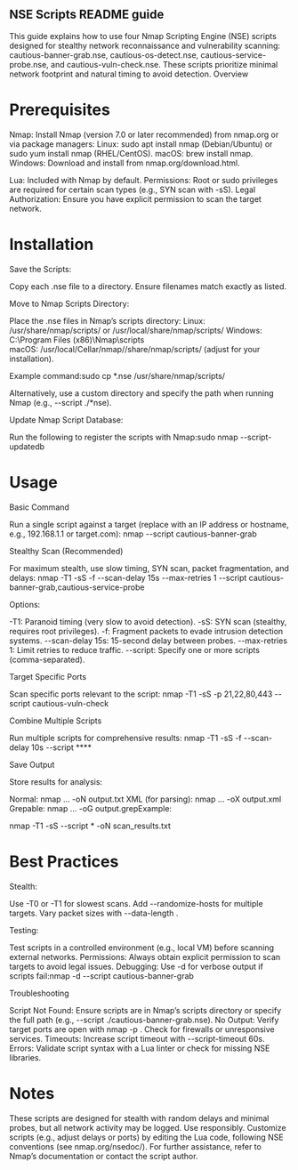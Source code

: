 ## NSE Scripts README guide


This guide explains how to use four Nmap Scripting Engine (NSE) scripts designed for stealthy network reconnaissance and vulnerability scanning: cautious-banner-grab.nse, cautious-os-detect.nse, cautious-service-probe.nse, and cautious-vuln-check.nse. These scripts prioritize minimal network footprint and natural timing to avoid detection.
Overview

# Prerequisites

Nmap: Install Nmap (version 7.0 or later recommended) from nmap.org or via package managers:
Linux: sudo apt install nmap (Debian/Ubuntu) or sudo yum install nmap (RHEL/CentOS).
macOS: brew install nmap.
Windows: Download and install from nmap.org/download.html.


Lua: Included with Nmap by default.
Permissions: Root or sudo privileges are required for certain scan types (e.g., SYN scan with -sS).
Legal Authorization: Ensure you have explicit permission to scan the target network.

# Installation

Save the Scripts:

Copy each .nse file to a directory.
Ensure filenames match exactly as listed.


Move to Nmap Scripts Directory:

Place the .nse files in Nmap’s scripts directory:
Linux: /usr/share/nmap/scripts/ or /usr/local/share/nmap/scripts/
Windows: C:\Program Files (x86)\Nmap\scripts\
macOS: /usr/local/Cellar/nmap/<version>/share/nmap/scripts/ (adjust for your installation).


Example command:sudo cp *.nse /usr/share/nmap/scripts/


Alternatively, use a custom directory and specify the path when running Nmap (e.g., --script ./*nse).


Update Nmap Script Database:

Run the following to register the scripts with Nmap:sudo nmap --script-updatedb




# Usage

Basic Command

Run a single script against a target (replace <target> with an IP address or hostname, e.g., 192.168.1.1 or target.com):
nmap --script cautious-banner-grab <target>

Stealthy Scan (Recommended)

For maximum stealth, use slow timing, SYN scan, packet fragmentation, and delays:
nmap -T1 -sS -f --scan-delay 15s --max-retries 1 --script cautious-banner-grab,cautious-service-probe <target>


Options:

-T1: Paranoid timing (very slow to avoid detection).
-sS: SYN scan (stealthy, requires root privileges).
-f: Fragment packets to evade intrusion detection systems.
--scan-delay 15s: 15-second delay between probes.
--max-retries 1: Limit retries to reduce traffic.
--script: Specify one or more scripts (comma-separated).



Target Specific Ports

Scan specific ports relevant to the script:
nmap -T1 -sS -p 21,22,80,443 --script cautious-vuln-check <target>

Combine Multiple Scripts

Run multiple scripts for comprehensive results:
nmap -T1 -sS -f --scan-delay 10s --script **** <target>

Save Output

Store results for analysis:

Normal: nmap ... -oN output.txt
XML (for parsing): nmap ... -oX output.xml
Grepable: nmap ... -oG output.grepExample:

nmap -T1 -sS --script * -oN scan_results.txt <target>


# Best Practices

Stealth:

Use -T0 or -T1 for slowest scans.
Add --randomize-hosts for multiple targets.
Vary packet sizes with --data-length <number>.


Testing: 

Test scripts in a controlled environment (e.g., local VM) before scanning external networks.
Permissions: Always obtain explicit permission to scan targets to avoid legal issues.
Debugging: Use -d for verbose output if scripts fail:nmap -d --script cautious-banner-grab <target>



Troubleshooting

Script Not Found: Ensure scripts are in Nmap’s scripts directory or specify the full path (e.g., --script ./cautious-banner-grab.nse).
No Output: Verify target ports are open with nmap -p <port> <target>. Check for firewalls or unresponsive services.
Timeouts: Increase script timeout with --script-timeout 60s.
Errors: Validate script syntax with a Lua linter or check for missing NSE libraries.

# Notes

These scripts are designed for stealth with random delays and minimal probes, but all network activity may be logged. Use responsibly.
Customize scripts (e.g., adjust delays or ports) by editing the Lua code, following NSE conventions (see nmap.org/nsedoc/).
For further assistance, refer to Nmap’s documentation or contact the script author.
